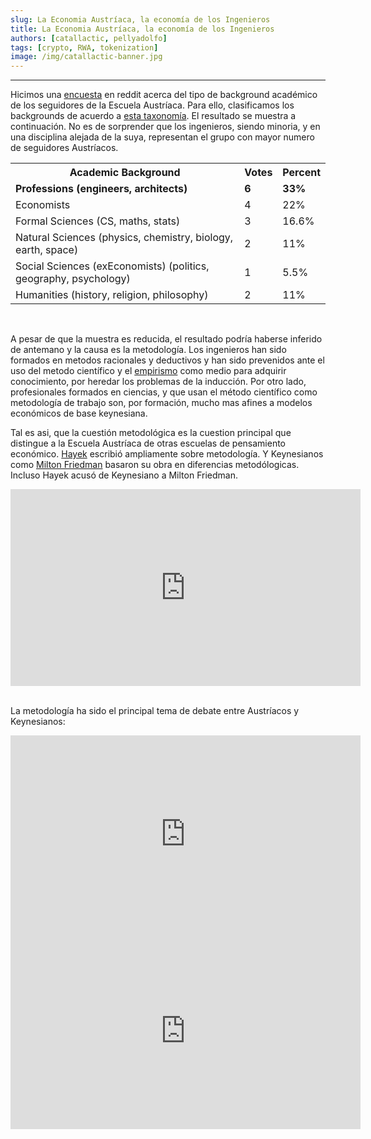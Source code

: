 ```yaml
---
slug: La Economia Austríaca, la economía de los Ingenieros
title: La Economia Austríaca, la economía de los Ingenieros
authors: [catallactic, pellyadolfo]
tags: [crypto, RWA, tokenization]
image: /img/catallactic-banner.jpg
---
```

---

Hicimos una <a href="https://www.reddit.com/r/CryptoAustrians/comments/1aiaj75/what_is_the_academic_background_of_ae_advocates/">encuesta</a> en reddit acerca del tipo de background académico de los seguidores de la Escuela Austríaca. Para ello, clasificamos los backgrounds de acuerdo a <a href="https://en.wikipedia.org/wiki/List_of_academic_fields">esta taxonomía</a>. El resultado se muestra a continuación. No es de sorprender que los ingenieros, siendo minoria, y en una disciplina alejada de la suya, representan el grupo con mayor numero de seguidores Austríacos.

<!-- truncate -->

<div style={{overflowX : 'auto'}}>
	<table>
		<tr>
			<th>Academic Background</th>
			<th>Votes</th>
			<th>Percent</th>
		</tr>
		<tr>
			<td><b>Professions (engineers, architects)</b></td>
			<td><b>6</b></td>
			<td><b>33%</b></td>
		</tr>
		<tr>
			<td>Economists</td>
			<td>4</td>
			<td>22%</td>
		</tr>
		<tr>
			<td>Formal Sciences (CS, maths, stats)</td>
			<td>3</td>
			<td>16.6%</td>
		</tr>
		<tr>
			<td>Natural Sciences (physics, chemistry, biology, earth, space)</td>
			<td>2</td>
			<td>11%</td>
		</tr>
		<tr>
			<td>Social Sciences (exEconomists) (politics, geography, psychology)</td>
			<td>1</td>
			<td>5.5%</td>
		</tr>
		<tr>
			<td>Humanities (history, religion, philosophy)</td>
			<td>2</td>
			<td>11%</td>
		</tr>
	</table>
</div>
<br/>

A pesar de que la muestra es reducida, el resultado podría haberse inferido de antemano y la causa es la metodología. Los ingenieros han sido formados en metodos racionales y deductivos y han sido prevenidos ante el uso del metodo científico y el  <a target="_blank" href="https://en.wikipedia.org/wiki/Problem_of_induction#:~:text=First%20formulated%20by%20David%20Hume,things%20based%20on%20previous%20observations.">empirismo</a> como medio para adquirir conocimiento, por heredar los problemas de la inducción. Por otro lado, profesionales formados en ciencias, y que usan el método científico como metodología de trabajo son, por formación, mucho mas afines a modelos económicos de base keynesiana.

Tal es asi, que la cuestión metodológica es la cuestion principal que distingue a la Escuela Austríaca de otras escuelas de pensamiento económico. <a target="_blank" href="https://www.mises.at/static/literatur/Buch/hayek-the-fatal-conceit.pdf">Hayek</a> escribió ampliamente sobre metodología. Y Keynesianos como <a target="_blank" href="https://sciencepolicy.colorado.edu/students/envs_5120/friedman_1966.pdf">Milton Friedman</a> basaron su obra en diferencias metodólogicas. Incluso Hayek acusó de Keynesiano a Milton Friedman.

<div style={{textAlign: 'center'}}>
<iframe width="560" height="315" src="https://www.youtube.com/embed/fXqc-yyoVKg" frameborder="0" allow="accelerometer; autoplay; clipboard-write; encrypted-media; gyroscope; picture-in-picture" allowfullscreen></iframe>
</div>
<br/>

La metodología ha sido el principal tema de debate entre Austríacos y Keynesianos:

<div style={{textAlign: 'center'}}>
<iframe width="560" height="315" src="https://www.youtube.com/embed/d0nERTFo-Sk" frameborder="0" allow="accelerometer; autoplay; clipboard-write; encrypted-media; gyroscope; picture-in-picture" allowfullscreen></iframe>
</div>

<div style={{textAlign: 'center'}}>
<iframe width="560" height="315" src="https://www.youtube.com/embed/GTQnarzmTOc" frameborder="0" allow="accelerometer; autoplay; clipboard-write; encrypted-media; gyroscope; picture-in-picture" allowfullscreen></iframe>
</div>
<br/>